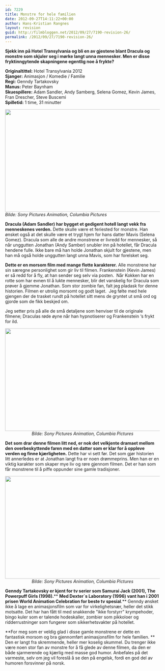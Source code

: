 ```yaml
---
id: 7229
title: Monstre for hele familien
date: 2012-09-27T14:11:22+00:00
author: Hans-Kristian Rangnes
layout: revision
guid: http://filmbloggen.net/2012/09/27/7190-revision-26/
permalink: /2012/09/27/7190-revision-26/
---
```

**Sjekk inn på Hotel Transylvania og bli en av gjestene blant Dracula og monstre som skjuler seg i mørke langt unna mennesker. Men er disse fryktinngytende skapningene egentlig noe å frykte? <!--more-->**

**Originaltittel:** Hotel Transylvania 2012  
**Sjanger:** Animasjon / Komedie / Familie  
**Regi:** Genndy Tartakovsky  
**Manus:** Peter Baynham  
**Skuespillere:** Adam Sandler, Andy Samberg, Selena Gomez, Kevin James, Fran Drescher, Steve Buscemi  
**Spilletid:** 1 time, 31 minutter

<a href="http://filmbloggen.net/?attachment_id=7194" rel="attachment wp-att-7194"><img class="size-large wp-image-7194 alignnone" src="http://filmbloggen.net/wp-content/uploads//2012/09/hotel-transylvania-04-620x334.jpg" alt="" width="620" height="334" /><br /> </a>_Bilde: Sony Pictures Animation, Columbia Pictures_ 

**Dracula (Adam Sandler) har bygget et gedigent hotell langt vekk fra menneskenes verden.** Dette skulle være et feriested for monstre. Han ønsket også at det skulle være et trygt hjem for hans datter Mavis (Selena Gomez). Dracula som alle de andre monstrene er livredd for mennesker, så når unggutten Jonathan (Andy Samber) snubler inn på hotellet, får Dracula hendene fulle. Ikke bare må han holde Jonathan skjult for gjestene, men han må også holde unggutten langt unna Mavis, som har forelsket seg.

**Dette er en morsom film med mange flotte karakterer.** Alle monstrene har sin særegne personlighet som gir liv til filmen. Frankenstein (Kevin James) er så redd for å fly, at han sender seg selv via posten.  Når Kokken har en rotte som har evnen til å lukte mennesker, blir det vanskelig for Dracula som prøver å gjemme Jonathan. Som stor zombie fan, falt jeg pladask for denne historien. Filmen er utrolig morsomt og godt laget.  Jeg følte med hele gjengen der de trasket rundt på hotellet sitt mens de gryntet ut små ord og gjorde som de fikk beskjed om.

Jeg setter pris på alle de små detaljene som henviser til de originale filmene; Draculas røde øyne når han hypnotiserer og Frankenstein ‘s frykt for ild.

<p style="text-align: center">
  <a href="http://filmbloggen.net/?attachment_id=7192" rel="attachment wp-att-7192"><img class="aligncenter size-large wp-image-7192" src="http://filmbloggen.net/wp-content/uploads//2012/09/hotel-transylvania-02-620x334.jpg" alt="" width="620" height="334" /></a><em>Bilde: Sony Pictures Animation, Columbia Pictures </em>
</p>

**Det som drar denne filmen litt ned, er nok det velkjente dramaet mellom den overbeskyttende faren med en datter som er klar for å oppleve verden og finne kjærligheten.** Dette har vi sett før. Det som gjør historien litt annerledes er at Jonathan langt fra er noen drømmeprins. Men han er en viktig karakter som skaper mye liv og røre gjennom filmen. Det er han som får monstrene til å piffe oppunder sine gamle tradisjoner.

<p style="text-align: center">
  <a href="http://filmbloggen.net/?attachment_id=7195" rel="attachment wp-att-7195"><img class="aligncenter size-large wp-image-7195" src="http://filmbloggen.net/wp-content/uploads//2012/09/hotel-transylvania-05-620x334.jpg" alt="" width="620" height="334" /></a><em>Bilde: Sony Pictures Animation, Columbia Pictures </em>
</p>

**Genndy Tartakovsky er kjent for tv serier som Samurai Jack (2001), The Powerpuff Girls (1998).**** **Med Dexter\`s Laboratory (1996) vant han i 2001 prisen World Animation Celebration for beste tv spesial**.** Genndy ønsket ikke å lage en animasjonsfilm som var for virkelighetsnær, heller det stikk motsatte. Det har han fått til med snakkende ”ikke forstyrr” krympehoder, bingo kuler som er talende hodeskaller, zombier som pikkoloer og ridderrustninger som fungerer som sikkerhetsvakter på hotellet.

**For meg som er veldig glad i disse gamle monstrene er dette en fantastisk morsom og bra gjennomført animasjonsfilm for hele familien. ** Den er langt fra skremmende, heller mer koselig skummel. Du trenger ikke være noen stor fan av monstre for å få glede av denne filmen, da den er både sjarmerende og kjærlig med masse god humor. Anbefales på det varmeste, selv om jeg vil foreslå å se den på engelsk, fordi en god del av humoren forsvinner på norsk.